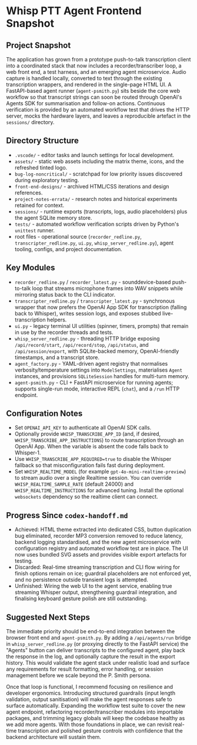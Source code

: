 # Whisp PTT Agent Frontend Snapshot

## Project Snapshot
The application has grown from a prototype push-to-talk transcription client into a coordinated stack that now includes a recorder/transcriber loop, a web front end, a test harness, and an emerging agent microservice. Audio capture is handled locally, converted to text through the existing transcription wrappers, and rendered in the single-page HTML UI. A FastAPI-based agent runner (`agent-psmith.py`) sits beside the core web workflow so that transcript strings can soon be routed through OpenAI's Agents SDK for summarisation and follow-on actions. Continuous verification is provided by an automated workflow test that drives the HTTP server, mocks the hardware layers, and leaves a reproducible artefact in the `sessions/` directory.

## Directory Structure
- `.vscode/` - editor tasks and launch settings for local development.
- `assets/` - static web assets including the matrix theme, icons, and the refreshed tinted logo.
- `bug-log-noncritical/` - scratchpad for low priority issues discovered during exploratory testing.
- `front-end-designs/` - archived HTML/CSS iterations and design references.
- `project-notes-errata/` - research notes and historical experiments retained for context.
- `sessions/` - runtime exports (transcripts, logs, audio placeholders) plus the agent SQLite memory store.
- `tests/` - automated workflow verification scripts driven by Python's `unittest` runner.
- root files - operational source (`recorder_redline.py`, `transcripter_redline.py`, `ui.py`, `whisp_server_redline.py`), agent tooling, configs, and project documentation.

## Key Modules
- `recorder_redline.py` / `recorder_latest.py` - sounddevice-based push-to-talk loop that streams microphone frames into WAV snippets while mirroring status back to the CLI indicator.
- `transcripter_redline.py` / `transcripter_latest.py` - synchronous wrapper that now prefers the OpenAI App SDK for transcription (falling back to Whisper), writes session logs, and exposes stubbed live-transcription helpers.
- `ui.py` - legacy terminal UI utilities (spinner, timers, prompts) that remain in use by the recorder threads and tests.
- `whisp_server_redline.py` - threading HTTP bridge exposing `/api/record/start`, `/api/record/stop`, `/api/status`, and `/api/session/export`, with SQLite-backed memory, OpenAI-friendly timestamps, and a transcript store.
- `agent_factory.py` - YAML-driven agent registry that normalises verbosity/temperature settings into `ModelSettings`, materialises `Agent` instances, and provisions `SQLiteSession` handles for multi-turn memory.
- `agent-psmith.py` - CLI + FastAPI microservice for running agents; supports single-run mode, interactive REPL (`chat`), and a `/run` HTTP endpoint.

## Configuration Notes
- Set `OPENAI_API_KEY` to authenticate all OpenAI SDK calls.
- Optionally provide `WHISP_TRANSCRIBE_APP_ID` (and, if desired, `WHISP_TRANSCRIBE_APP_INSTRUCTIONS`) to route transcription through an OpenAI App. When the variable is absent the code falls back to Whisper-1.
- Use `WHISP_TRANSCRIBE_APP_REQUIRED=true` to disable the Whisper fallback so that misconfiguration fails fast during deployment.
- Set `WHISP_REALTIME_MODEL` (for example `gpt-4o-mini-realtime-preview`) to stream audio over a single Realtime session. You can override `WHISP_REALTIME_SAMPLE_RATE` (default 24000) and `WHISP_REALTIME_INSTRUCTIONS` for advanced tuning. Install the optional `websockets` dependency so the realtime client can connect.

## Progress Since `codex-handoff.md`
- Achieved: HTML theme extracted into dedicated CSS, button duplication bug eliminated, recorder MP3 conversion removed to reduce latency, backend logging standardised, and the new agent microservice with configuration registry and automated workflow test are in place. The UI now uses bundled SVG assets and provides visible export artefacts for testing.
- Discarded: Real-time streaming transcription and CLI flow wiring for finish options remain on ice; guardrail placeholders are not enforced yet, and no persistence outside transient logs is attempted.
- Unfinished: Wiring the web UI to the agent service, enabling true streaming Whisper output, strengthening guardrail integration, and finalising keyboard gesture polish are still outstanding.

## Suggested Next Steps
The immediate priority should be end-to-end integration between the browser front end and `agent-psmith.py`. By adding a `/api/agents/run` bridge in `whisp_server_redline.py` (or proxying directly to the FastAPI service) the "Agents" button can deliver transcripts to the configured agent, play back the response in the log, and optionally capture the result in the export history. This would validate the agent stack under realistic load and surface any requirements for result formatting, error handling, or session management before we scale beyond the P. Smith persona.

Once that loop is functional, I recommend focusing on resilience and developer ergonomics. Introducing structured guardrails (input length validation, output sanitisation) will make the agent responses safe to surface automatically. Expanding the workflow test suite to cover the new agent endpoint, refactoring recorder/transcriber modules into importable packages, and trimming legacy globals will keep the codebase healthy as we add more agents. With those foundations in place, we can revisit real-time transcription and polished gesture controls with confidence that the backend architecture will sustain them.

